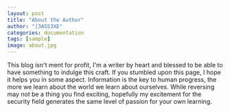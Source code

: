 ```yaml
---
layout: post
title: "About the Author"
author: "|3ASS3XE"
categories: documentation
tags: [sample]
image: about.jpg
---
```


This blog isn't ment for profit, I'm a writer by heart and blessed to be able to have something to indulge this craft.  If you stumbled upon this page, I hope it helps you in some aspect.  Information is the key to human progress, the more we learn about the world we learn about ourselves.  While reversing may not be a thing you find exciting, hopefully my excitement for the security field generates the same  level of passion for your own learning.
